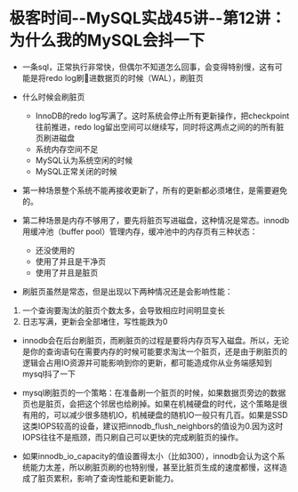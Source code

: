# 极客时间--MySQL实战45讲--第12讲：为什么我的MySQL会抖一下

* 一条sql，正常执行非常快，但偶尔不知道怎么回事，会变得特别慢，这有可能是将redo log刷进数据页的时候（WAL），刷脏页
* 什么时候会刷脏页
    - InnoDB的redo log写满了。这时系统会停止所有更新操作，把checkpoint往前推进，redo log留出空间可以继续写，同时将这两点之间的的所有脏页刷进磁盘
    - 系统内存空间不足
    - MySQL认为系统空闲的时候
    - MySQL正常关闭的时候

* 第一种场景整个系统不能再接收更新了，所有的更新都必须堵住，是需要避免的。

* 第二种场景是内存不够用了，要先将脏页写进磁盘，这种情况是常态。innodb用缓冲池（buffer pool）管理内存，缓冲池中的内存页有三种状态：
    - 还没使用的
    - 使用了并且是干净页
    - 使用了并且是脏页
* 刷脏页虽然是常态，但是出现以下两种情况还是会影响性能：
1. 一个查询要淘汰的脏页个数太多，会导致相应时间明显变长
2. 日志写满，更新会全部堵住，写性能跌为0

* innodb会在后台刷脏页，而刷脏页的过程是要将内存页写入磁盘。所以，无论是你的查询语句在需要内存的时候可能要求淘汰一个脏页，还是由于刷脏页的逻辑会占用IO资源并可能影响到你的更新，都可能造成你从业务端感知到mysql抖了一下
* mysql刷脏页的一个策略：在准备刷一个脏页的时候，如果数据页旁边的数据页也是脏页，会把这个邻居也给刷掉。如果在机械硬盘的时代，这个策略是很有用的，可以减少很多随机IO，机械硬盘的随机IO一般只有几百。如果是SSD这类IOPS较高的设备，建议把innodb_flush_neighbors的值设为0.因为这时IOPS往往不是瓶颈，而只刷自己可以更快的完成刷脏页的操作。

* 如果innodb_io_capacity的值设置得太小（比如300），innodb会认为这个系统能力太差，所以刷脏页刷的也特别慢，甚至比脏页生成的速度都慢，这样造成了脏页累积，影响了查询性能和更新能力。
